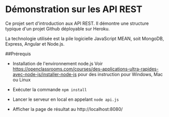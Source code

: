 # Démonstration sur les API REST

Ce projet sert d'introduction aux API REST. Il démontre une structure typique d'un projet Github déployable sur Heroku.

La technologie utilisée est la pile logicielle JavaScript MEAN, soit MongoDB, Express, Angular et Node.js.

##Prérequis
* Installation de l'environnement node.js
  Voir https://openclassrooms.com/courses/des-applications-ultra-rapides-avec-node-js/installer-node-js pour des instruction pour Windows, Mac ou Linux
  
* Exécuter la commande `npm install` 

* Lancer le serveur en local en appelant `node api.js`

* Afficher la page de résultat au http://localhost:8080/
